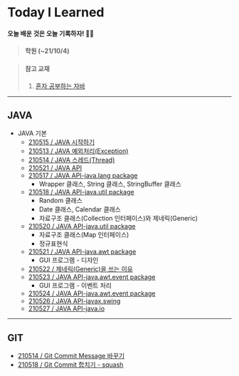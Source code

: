 # Today I Learned
#### 오늘 배운 것은 오늘 기록하자! ✍🏻
> #### 학원 (~21/10/4)
> 

> #### 참고 교재 
> 
> 1. [혼자 공부하는 자바](https://www.hanbit.co.kr/store/books/look.php?p_code=B5635758676)
> 
---

## JAVA
- JAVA 기본
  - [210515 / JAVA 시작하기](https://github.com/swanstoz/TIL/blob/master/JAVA/base/210515.md)
  - [210513 / JAVA 예외처리(Exception)](https://github.com/swanstoz/TIL/blob/master/JAVA/exception/210513.md)
  - [210514 / JAVA 스레드(Thread)](https://github.com/swanstoz/TIL/blob/master/JAVA/thread/210514.md)
  - [210521 / JAVA API](https://github.com/swanstoz/TIL/blob/master/JAVA/API/210521.md)
  - [210517 / JAVA API-java.lang package](https://github.com/swanstoz/TIL/blob/master/JAVA/API/java.lang%20package/210517.md)
    - Wrapper 클래스, String 클래스, StringBuffer 클래스
  - [210518 / JAVA API-java.util package](https://github.com/swanstoz/TIL/blob/master/JAVA/API/java.util%20package/doc/210518.md)
    - Random 클래스
    - Date 클래스, Calendar 클래스
    - 자료구조 클래스(Collection 인터페이스)와 제네릭(Generic)
  - [210520 / JAVA API-java.util package](https://github.com/swanstoz/TIL/blob/master/JAVA/API/java.util%20package/doc/210520.md)
    - 자료구조 클래스(Map 인터페이스)
    - 정규표현식
  - [210521 / JAVA API-java.awt package](https://github.com/swanstoz/TIL/blob/master/JAVA/API/GUI/java.awt%20package/210521.md)
    - GUI 프로그램 - 디자인
  - [210522 / 제네릭(Generic)을 쓰는 이유](https://github.com/swanstoz/TIL/blob/master/JAVA/generic.md)
  - [210523 / JAVA API-java.awt.event package](https://github.com/swanstoz/TIL/blob/master/JAVA/API/GUI/java.awt.event%20package/doc/210523.md)
    - GUI 프로그램 - 이벤트 처리
  - [210524 / JAVA API-java.awt.event package](https://github.com/swanstoz/TIL/blob/master/JAVA/API/GUI/java.awt.event%20package/doc/210524.md)
  - [210526 / JAVA API-javax.swing](https://github.com/swanstoz/TIL/blob/master/JAVA/API/GUI/javax.swing%20package/210526.md)
  - [210527 / JAVA API-java.io](https://github.com/swanstoz/TIL/blob/master/JAVA/API/java.io%20package/210527.md)
---
## GIT
- [210514 / Git Commit Message 바꾸기](https://github.com/swanstoz/TIL/blob/master/GIT/changeCommitMessage.md)
- [210518 / Git Commit 합치기 - squash](https://github.com/swanstoz/TIL/blob/master/GIT/gitSquash.md)
